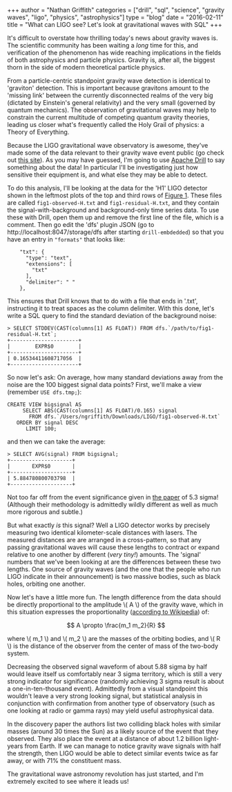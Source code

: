 +++
author = "Nathan Griffith"
categories = ["drill", "sql", "science", "gravity waves", "ligo", "physics", "astrophysics"]
type = "blog"
date = "2016-02-11"
title = "What can LIGO see? Let's look at gravitational waves with SQL"
+++

<script type="text/javascript"
 src="http://cdn.mathjax.org/mathjax/latest/MathJax.js?config=TeX-AMS-MML_HTMLorMML">
</script>

It's difficult to overstate how thrilling today's news about gravity waves is. The scientific community has been waiting
a *long* time for this, and verification of the phenomenon has wide reaching implications in the fields of both
astrophysics and particle physics. Gravity is, after all, the biggest thorn in the side of modern theoretical particle
physics.

From a particle-centric standpoint gravity wave detection is identical to 'graviton' detection. This is important
because gravitons amount to the 'missing link' between the currently disconnected realms of the very big (dictated by
Einstein's general relativity) and the very small (governed by quantum mechanics). The observation of gravitational
waves may help to constrain the current multitude of competing quantum gravity theories, leading us closer what's
frequently called the Holy Grail of physics: a Theory of Everything.

Because the LIGO gravitational wave observatory is awesome, they've made some of the data relevant to their gravity wave
event public (go check out [this site](https://losc.ligo.org/events/GW150914/)). As you may have guessed, I'm going to
use [Apache Drill](https://drill.apache.org/docs/drill-in-10-minutes/) to say something about the data! In particular
I'll be investigating just how sensitive their equipment is, and what else they may be able to detect.

To do this analysis, I'll be looking at the data for the 'H1' LIGO detector shown in the leftmost plots of the top and
third rows of [Figure 1](https://losc.ligo.org/events/GW150914/). These files are called `fig1-observed-H.txt` and
`fig1-residual-H.txt`, and they contain the signal-with-background and background-only time series data. To use these
with Drill, open them up and remove the first line of the file, which is a comment. Then go edit the 'dfs' plugin JSON
(go to http://localhost:8047/storage/dfs after starting `drill-embdedded`) so that you have an entry in `"formats"` that
looks like:

```
    "txt": {
      "type": "text",
      "extensions": [
        "txt"
      ],
      "delimiter": " "
    },
```

This ensures that Drill knows that to do with a file that ends in '.txt', instructing it to treat spaces as the column
delimiter. With this done, let's write a SQL query to find the standard deviation of the background noise:

```
> SELECT STDDEV(CAST(columns[1] AS FLOAT)) FROM dfs.`/path/to/fig1-residual-H.txt`;
+----------------------+
|        EXPR$0        |
+----------------------+
| 0.16534411608717056  |
+----------------------+
```

So now let's ask: On average, how many standard deviations away from the noise are the 100 biggest signal data points?
First, we'll make a view (remember `USE dfs.tmp;`):

```
CREATE VIEW bigsignal AS
     SELECT ABS(CAST(columns[1] AS FLOAT)/0.165) signal
       FROM dfs.`/Users/ngriffith/Downloads/LIGO/fig1-observed-H.txt`
   ORDER BY signal DESC
      LIMIT 100;
```

and then we can take the average:

```
> SELECT AVG(signal) FROM bigsignal;
+--------------------+
|       EXPR$0       |
+--------------------+
| 5.884780800703798  |
+--------------------+
```

Not too far off from the event significance given in [the paper](https://dcc.ligo.org/P150914/public) of 5.3 sigma!
(Although their methodology is admittedly wildly different as well as much more rigorous and subtle.)

But what exactly *is* this signal? Well a LIGO detector works by precisely measuring two identical kilometer-scale
distances with lasers. The measured distances are are arranged in a cross-pattern, so that any passing gravitational
waves will cause these lengths to contract or expand relative to one another by different (*very tiny!*) amounts. The
'signal' numbers that we've been looking at are the differences between these two lengths. One source of gravity waves
(and the one that the people who run LIGO indicate in their announcement) is two massive bodies, such as black holes,
orbiting one another.

Now let's have a little more fun. The length difference from the data should be directly proportional to the amplitude
\\( A \\) of the gravity wave, which in this situation expresses the proportionality ([according to
Wikipedia](https://en.wikipedia.org/wiki/Gravitational_wave#Power_radiated_by_orbiting_bodies)) of:

$$ A \propto  \frac{m_1 m_2}{R} $$

where \\( m_1 \\) and \\( m_2 \\) are the masses of the orbiting bodies, and \\( R \\) is the distance of the observer
from the center of mass of the two-body system.

Decreasing the observed signal waveform of about 5.88 sigma by half would leave itself us comfortably near 3 sigma
territory, which is still a very strong indicator for significance (randomly achieving 3 sigma result is about a
one-in-ten-thousand event). Admittedly from a visual standpoint this wouldn't leave a very strong looking signal, but
statistical analysis in conjunction with confirmation from another type of observatory (such as one looking at radio or
gamma rays) may yield useful astrophysical data.

In the discovery paper the authors list two colliding black holes with similar masses (around 30 times the Sun) as a
likely source of the event that they observed. They also place the event at a distance of about 1.2 billion light-years
from Earth. If we can manage to notice gravity wave signals with half the strength, then LIGO would be able to detect
similar events twice as far away, or with 71% the constituent mass.

The gravitational wave astronomy revolution has just started, and I'm extremely excited to see where it leads us!
